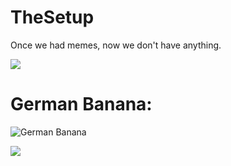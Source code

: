 # TheSetup

Once we had memes, now we don't have anything.

![](https://i.miomoto.de/thinking.gif)


# German Banana:
![German Banana](http://i.imgur.com/6SkTkEz.jpg)

![](https://i.miomoto.de/boom.gif)
